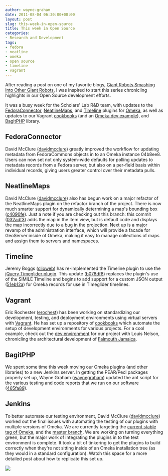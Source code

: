 ```yaml
---
author: wayne-graham
date: 2011-08-04 06:30:00+00:00
layout: post
slug: this-week-in-open-source
title: This week in Open Source
categories:
- Research and Development
tags:
- fedora
- neatline
- omeka
- open source
- timeline
- vagrant
---
```


After reading a post on one of my favorite blogs, [Giant Robots Smashing Into Other Giant Robots](http://robots.thoughtbot.com/post/8221237451/this-week-in-open-source), I was inspired to start this series chronicling highlights in our Open Source development efforts.

It was a busy week for the Scholars' Lab R&D team, with updates to the [FedoraConnector](https://github.com/scholarslab/FedoraConnector), [NeatlineMaps](https://github.com/scholarslab/NeatlineMaps), and [Timeline](https://github.com/scholarslab/Timeline) plugins for [Omeka](https://github.com/omeka/Omeka), as well as updates to our Vagrant [cookbooks](https://github.com/scholarslab/cookbooks) (and an [Omeka dev example](https://github.com/scholarslab/FalmouthDevEnv)), and [BagItPHP](https://github.com/scholarslab/BagItPHP) library.


## FedoraConnector


David McClure ([davidmcclure](https://github.com/davidmcclure)) greatly improved the workflow for updating metadata from FedoraCommons objects in to an Omeka instance 04b8ee8. Users can now set not only system-wide defaults for polling updates to metadata records from a Fedora server, but also on a per-field basis within individual records, giving users greater control over their metadata pulls.


## NeatlineMaps


David McClure ([davidmcclure](https://github.com/davidmcclure)) also has begun work on a major refactor of the NeatlineMaps plugin on the refactor branch of the project. There is now much smarter support for dynamically determining a map's bounding box ([c4090fe](https://github.com/scholarslab/NeatlineMaps/commit/c4090fe1c37cb7547dfe11b309d50290d357b9a2)). Just a note if you are checking out this branch: this commit ([032adf3](https://github.com/scholarslab/NeatlineMaps/commit/032adf36eb72ec5d6cd9ece34a5ad625168c1f23)) adds the map in the item view, but is default code and displays the map incorrectly due to a bug in the projection. Next up is a major revamp of the administration interface, which will provide a facade for GeoServer inside of Omeka, making it easy to manage collections of maps and assign them to servers and namespaces.


## Timeline


Jeremy Boggs ([clioweb](https://github.com/clioweb)) has re-implemented the Timeline plugin to use the [jQuery Timeglider plugin](http://timeglider.com/jquery/). This update ([b078df8](https://github.com/scholarslab/Timeline/commit/b078df8169cc30ce2706d3c564161bef44ea3330)) replaces the plugin's use of the SIMILE Timeline and begins to add support for a custom JSON output ([51eb12a](https://github.com/scholarslab/Timeline/commit/51eb12a1c8cdcc37d9d96f72223e7cbee99aa09b)) for Omeka records for use in Timeglider timelines.


## Vagrant


Eric Rochester ([erochest](https://github.com/erochest)) has been working on standardizing our development, testing, and deployment environments using virtual servers with [Vagrant](http://vagrantup.com/). He has set up a repository of [cookbooks](https://github.com/scholarslab/cookbooks) which automate the setup of development environments for various projects. For a cool example, check out the [dev environment](https://github.com/scholarslab/FalmouthDevEnv) for our project with Louis Nelson, chronicling the architectural development of [Falmouth Jamaica](http://falmouth.lib.virginia.edu/).


## BagitPHP


We spent some time this week moving our Omeka plugins (and other libraries) to a new Jenkins server. In getting the PEAR/Pecl packages properly set up, Wayne Graham ([waynegraham](https://github.com/waynegraham)) updated the ant script for the various testing and code reports that we run on our software  ([465fa89](https://github.com/scholarslab/BagItPHP/commit/465fa89cf2c9cdc763018acde72c82be0f21e6bb)).


## Jenkins


To better automate our testing environment, David McClure ([davidmcclure](https://github.com/davidmcclure)) worked out the final issues with automating the testing of our plugins with multiple versions of Omeka. We are currently targeting the [current stable tag of Omeka](https://github.com/omeka/Omeka/tree/stable-1.4), and the [master branch](https://github.com/omeka/Omeka). We are working on turning everything green, but the major work of integrating the plugins in to the test environment is complete. It took a bit of tinkering to get the plugins to build correctly when they're not sitting inside of an Omeka installation tree (as they would in a standard configuration). Watch this space for a more detailed post about how to replicate this set up.

[![](http://www.scholarslab.org/wp-content/uploads/2011/08/omeka-jenkins-300x175.png)](http://www.scholarslab.org/slab-code/this-week-in-open-source/attachment/omeka-jenkins/)


